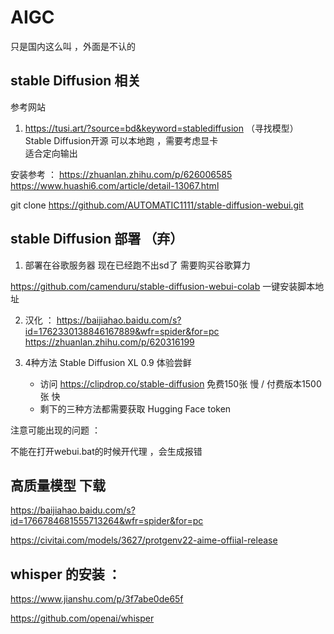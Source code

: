 # AIGC
只是国内这么叫 ，外面是不认的 


## stable Diffusion  相关
参考网站
1. https://tusi.art/?source=bd&keyword=stablediffusion （寻找模型）
Stable Diffusion开源
可以本地跑 ，需要考虑显卡  
适合定向输出 


安装参考 ： 
            https://zhuanlan.zhihu.com/p/626006585
            https://www.huashi6.com/article/detail-13067.html


git clone https://github.com/AUTOMATIC1111/stable-diffusion-webui.git
## stable Diffusion 部署 （弃）
1. 部署在谷歌服务器 现在已经跑不出sd了  需要购买谷歌算力

https://github.com/camenduru/stable-diffusion-webui-colab  一键安装脚本地址 


2. 汉化 ： https://baijiahao.baidu.com/s?id=1762330138846167889&wfr=spider&for=pc
https://zhuanlan.zhihu.com/p/620316199

3. 4种方法 Stable Diffusion XL 0.9 体验尝鲜  
   - 访问 https://clipdrop.co/stable-diffusion   免费150张 慢 / 付费版本1500张 快
   - 剩下的三种方法都需要获取 Hugging Face token

注意可能出现的问题 ： 

不能在打开webui.bat的时候开代理 ，会生成报错 

## 高质量模型 下载
https://baijiahao.baidu.com/s?id=1766784681555713264&wfr=spider&for=pc 

https://civitai.com/models/3627/protgenv22-aime-offiial-release


## whisper 的安装 ： 

https://www.jianshu.com/p/3f7abe0de65f


https://github.com/openai/whisper

